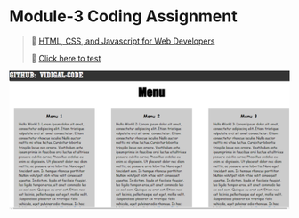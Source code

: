 
# Module-3 Coding Assignment

>🔶 <a href="https://www.coursera.org/learn/html-css-javascript-for-web-developers">HTML, CSS, and Javascript for Web Developers</a>
>
>🔶 <a href="https://vidigal-code.github.io/Module-2-Coding-Assignment">Click here to test</a>
>

<img src="https://github.com/Vidigal-code/Module-3-Coding-Assignment/blob/main/Lib/IMG/Module%203%20Coding%20Assignment.png">




